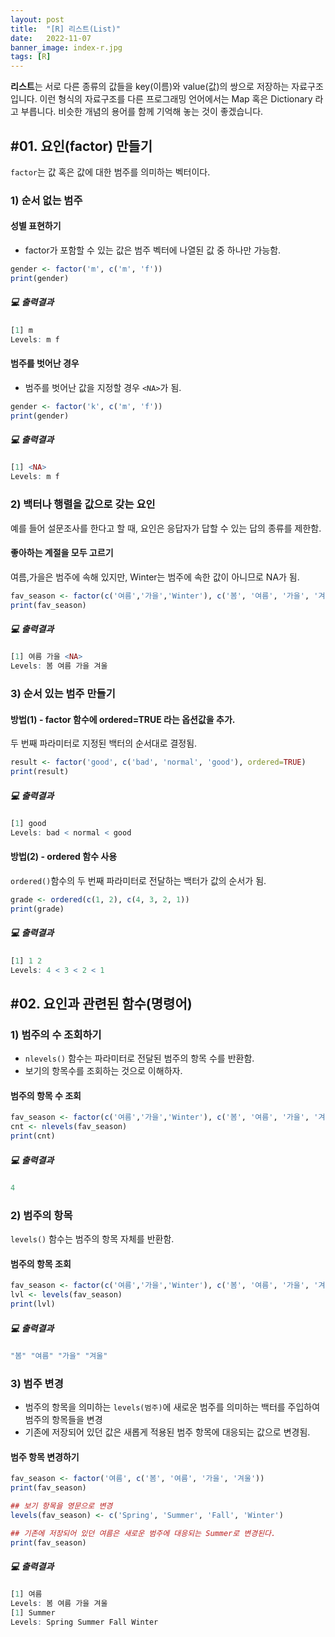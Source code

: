 ```yaml
---
layout: post
title:  "[R] 리스트(List)"
date:   2022-11-07
banner_image: index-r.jpg
tags: [R]
---
```


**리스트**는 서로 다른 종류의 값들을 key(이름)와 value(값)의 쌍으로 저장하는 자료구조 입니다. 이런 형식의 자료구조를 다른 프로그래밍 언어에서는 Map 혹은 Dictionary 라고 부릅니다. 비슷한 개념의 용어를 함께 기억해 놓는 것이 좋겠습니다.

<!--more-->

## #01. 요인(factor) 만들기

`factor`는 값 혹은 값에 대한 범주를 의미하는 벡터이다.

### 1) 순서 없는 범주

#### **성별 표현하기**

- factor가 포함할 수 있는 값은 범주 벡터에 나열된 값 중 하나만 가능함.

```r
gender <- factor('m', c('m', 'f'))
print(gender)
```

##### 💻 출력결과

```r
[1] m
Levels: m f
```

#### 범주를 벗어난 경우

- 범주를 벗어난 값을 지정할 경우 `<NA>`가 됨.

```r
gender <- factor('k', c('m', 'f'))
print(gender)
```

##### 💻 출력결과

```r
[1] <NA>
Levels: m f
```

### 2) 백터나 행렬을 값으로 갖는 요인

예를 들어 설문조사를 한다고 할 때, 요인은 응답자가 답할 수 있는 답의 종류를 제한함.

#### **좋아하는 계절을 모두 고르기**

여름,가을은 범주에 속해 있지만, Winter는 범주에 속한 값이 아니므로 NA가 됨.

```r
fav_season <- factor(c('여름','가을','Winter'), c('봄', '여름', '가을', '겨울'))
print(fav_season)
```

##### 💻 출력결과

```r
[1] 여름 가을 <NA>
Levels: 봄 여름 가을 겨울
```

### 3) 순서 있는 범주 만들기

#### 방법(1) - factor 함수에 ordered=TRUE 라는 옵션값을 추가.

두 번째 파라미터로 지정된 백터의 순서대로 결정됨.

```r
result <- factor('good', c('bad', 'normal', 'good'), ordered=TRUE)
print(result)
```

##### 💻 출력결과

```r
[1] good
Levels: bad < normal < good
```

#### 방법(2) - ordered 함수 사용

`ordered()`함수의 두 번째 파라미터로 전달하는 백터가 값의 순서가 됨.

```r
grade <- ordered(c(1, 2), c(4, 3, 2, 1))
print(grade)
```

##### 💻 출력결과

```r
[1] 1 2
Levels: 4 < 3 < 2 < 1
```

## #02. 요인과 관련된 함수(명령어)

### 1) 범주의 수 조회하기

- `nlevels()` 함수는 파라미터로 전달된 범주의 항목 수를 반환함.
- 보기의 항목수를 조회하는 것으로 이해하자.

#### **범주의 항목 수 조회**

```r
fav_season <- factor(c('여름','가을','Winter'), c('봄', '여름', '가을', '겨울'))
cnt <- nlevels(fav_season)
print(cnt)
```

##### 💻 출력결과

```r
4
```

### 2) 범주의 항목

`levels()` 함수는 범주의 항목 자체를 반환함.

#### **범주의 항목 조회**

```r
fav_season <- factor(c('여름','가을','Winter'), c('봄', '여름', '가을', '겨울'))
lvl <- levels(fav_season)
print(lvl)
```

##### 💻 출력결과

```r
"봄" "여름" "가을" "겨울"
```

### 3) 범주 변경

- 범주의 항목을 의미하는 `levels(범주)`에 새로운 범주를 의미하는 백터를 주입하여 범주의 항목들을 변경
- 기존에 저장되어 있던 값은 새롭게 적용된 범주 항목에 대응되는 값으로 변경됨.

#### **범주 항목 변경하기**

```r
fav_season <- factor('여름', c('봄', '여름', '가을', '겨울'))
print(fav_season)

## 보기 항목을 영문으로 변경
levels(fav_season) <- c('Spring', 'Summer', 'Fall', 'Winter')

## 기존에 저장되어 있던 여름은 새로운 범주에 대응되는 Summer로 변경된다.
print(fav_season)
```

##### 💻 출력결과

```r
[1] 여름
Levels: 봄 여름 가을 겨울
[1] Summer
Levels: Spring Summer Fall Winter
```